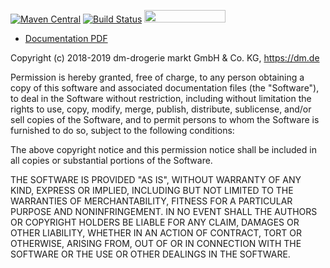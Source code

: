 [![Maven Central](https://img.shields.io/maven-central/v/de.dm.auth/activedirectory-spring-boot-starter.svg)](https://mvnrepository.com/artifact/de.dm.auth/activedirectory-spring-boot-starter)
[![Build Status](https://travis-ci.org/dm-drogeriemarkt/activedirectory-spring-boot-starter.svg?branch=master)](https://travis-ci.org/dm-drogeriemarkt/activedirectory-spring-boot-starter)
[<img src="https://opensourcelogos.aws.dmtech.cloud/dmTECH_opensource_logo.svg" height="20" width="130">](https://dmtech.de/)

* [Documentation PDF](generated-docs/index.pdf)

Copyright (c) 2018-2019 dm-drogerie markt GmbH & Co. KG, https://dm.de

Permission is hereby granted, free of charge, to any person obtaining a copy
of this software and associated documentation files (the "Software"), to deal
in the Software without restriction, including without limitation the rights
to use, copy, modify, merge, publish, distribute, sublicense, and/or sell
copies of the Software, and to permit persons to whom the Software is
furnished to do so, subject to the following conditions:

The above copyright notice and this permission notice shall be included in all
copies or substantial portions of the Software.

THE SOFTWARE IS PROVIDED "AS IS", WITHOUT WARRANTY OF ANY KIND, EXPRESS OR
IMPLIED, INCLUDING BUT NOT LIMITED TO THE WARRANTIES OF MERCHANTABILITY,
FITNESS FOR A PARTICULAR PURPOSE AND NONINFRINGEMENT. IN NO EVENT SHALL THE
AUTHORS OR COPYRIGHT HOLDERS BE LIABLE FOR ANY CLAIM, DAMAGES OR OTHER
LIABILITY, WHETHER IN AN ACTION OF CONTRACT, TORT OR OTHERWISE, ARISING FROM,
OUT OF OR IN CONNECTION WITH THE SOFTWARE OR THE USE OR OTHER DEALINGS IN THE
SOFTWARE.
